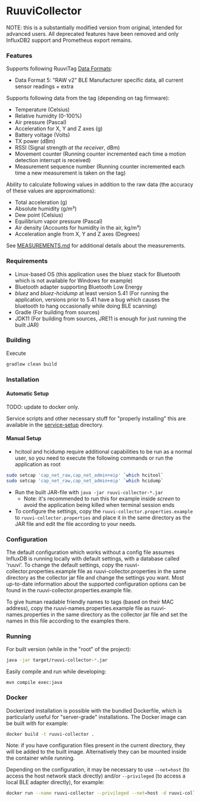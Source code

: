 # RuuviCollector

NOTE: this is a substantially modified version from original, intended for advanced users.
All deprecated features have been removed and only InfluxDB2 support and Prometheus export remains.

### Features

Supports following RuuviTag [Data Formats](https://github.com/ruuvi/ruuvi-sensor-protocols):

-   Data Format 5: "RAW v2" BLE Manufacturer specific data, all current sensor readings + extra

Supports following data from the tag (depending on tag firmware):

-   Temperature (Celsius)
-   Relative humidity (0-100%)
-   Air pressure (Pascal)
-   Acceleration for X, Y and Z axes (g)
-   Battery voltage (Volts)
-   TX power (dBm)
-   RSSI (Signal strength _at the receiver_, dBm)
-   Movement counter (Running counter incremented each time a motion detection interrupt is received)
-   Measurement sequence number (Running counter incremented each time a new measurement is taken on the tag)

Ability to calculate following values in addition to the raw data (the accuracy of these values are approximations):

-   Total acceleration (g)
-   Absolute humidity (g/m³)
-   Dew point (Celsius)
-   Equilibrium vapor pressure (Pascal)
-   Air density (Accounts for humidity in the air, kg/m³)
-   Acceleration angle from X, Y and Z axes (Degrees)

See [MEASUREMENTS.md](./MEASUREMENTS.md) for additional details about the measurements.

### Requirements

-   Linux-based OS (this application uses the bluez stack for Bluetooth which is not available for Windows for example)
-   Bluetooth adapter supporting Bluetooth Low Energy
-   _bluez_ and _bluez-hcidump_ at least version 5.41 (For running the application, versions prior to 5.41 have a bug which causes the bluetooth to hang occasionally while doing BLE scanning)
-   Gradle (For building from sources)
-   JDK11 (For building from sources, JRE11 is enough for just running the built JAR)

### Building

Execute

```sh
gradlew clean build
```

### Installation

#### Automatic Setup

TODO: update to docker only.

Service scripts and other necessary stuff for "properly installing" this are
available in the [service-setup](./service-setup/) directory.

#### Manual Setup

-   hcitool and hcidump require additional capabilities to be run as a normal user, so you need to execute the following commands or run the application as root

```sh
sudo setcap 'cap_net_raw,cap_net_admin+eip' `which hcitool`
sudo setcap 'cap_net_raw,cap_net_admin+eip' `which hcidump`
```

-   Run the built JAR-file with `java -jar ruuvi-collector-*.jar`
    -   Note: it's recommended to run this for example inside _screen_ to avoid the application being killed when terminal session ends
-   To configure the settings, copy the `ruuvi-collector.properties.example` to `ruuvi-collector.properties` and place it in the same directory as the JAR file and edit the file according to your needs.

### Configuration

The default configuration which works without a config file assumes InfluxDB is running locally with default settings, with a database called 'ruuvi'.
To change the default settings, copy the ruuvi-collector.properties.example file as ruuvi-collector.properties in the same directory as the collector jar file and change the settings you want.
Most up-to-date information about the supported configuration options can be found in the ruuvi-collector.properties.example file.

To give human readable friendly names to tags (based on their MAC address), copy the ruuvi-names.properties.example file as ruuvi-names.properties in the same directory as the collector jar file and set the names in this file according to the examples there.

### Running

For built version (while in the "root" of the project):

```sh
java -jar target/ruuvi-collector-*.jar
```

Easily compile and run while developing:

```
mvn compile exec:java
```

### Docker

Dockerized installation is possible with the bundled Dockerfile, which is particularly useful for "server-grade" installations. The Docker image can be built with for example:

```sh
docker build -t ruuvi-collector .
```

Note: if you have configuration files present in the current directory, they will be added to the built image. Alternatively they can be mounted inside the container while running.

Depending on the configuration, it may be necessary to use `--net=host` (to access the host network stack directly) and/or `--privileged` (to access a local BLE adapter directly), for example:

```sh
docker run --name ruuvi-collector --privileged --net=host -d ruuvi-collector
```
